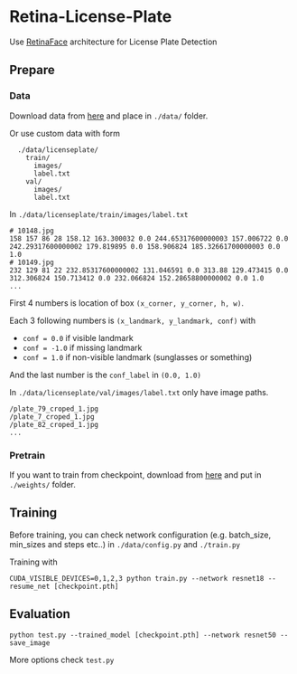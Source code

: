 ﻿# Retina-License-Plate

Use [RetinaFace](https://github.com/biubug6/Pytorch_Retinaface) architecture for License Plate Detection

## Prepare

### Data

Download data from [here](https://drive.google.com/file/d/1UxGLrZlYyl5ta9sBJzS9cfnlOU7LfFP-/view?usp=sharing) and place in `./data/` folder. 

Or use custom data with form

```Shell
  ./data/licenseplate/
    train/
      images/
      label.txt
    val/
      images/
      label.txt
```
In `./data/licenseplate/train/images/label.txt`

```Shell
# 10148.jpg
158 157 86 28 158.12 163.300032 0.0 244.65317600000003 157.006722 0.0 242.29317600000002 179.819895 0.0 158.906824 185.32661700000003 0.0 1.0
# 10149.jpg
232 129 81 22 232.85317600000002 131.046591 0.0 313.88 129.473415 0.0 312.306824 150.713412 0.0 232.066824 152.28658800000002 0.0 1.0
...
```

First 4 numbers is location of box `(x_corner, y_corner, h, w)`. 

Each 3 following numbers is `(x_landmark, y_landmark, conf)` with 
- `conf = 0.0` if visible landmark
- `conf = -1.0` if missing landmark
- `conf = 1.0` if non-visible landmark (sunglasses or something)

And the last number is the `conf_label` in `(0.0, 1.0)`

In `./data/licenseplate/val/images/label.txt` only have image paths.

```Shell
/plate_79_croped_1.jpg
/plate_7_croped_1.jpg
/plate_82_croped_1.jpg
...
```

### Pretrain

If you want to train from checkpoint, download from [here](https://drive.google.com/file/d/1JB19a-giVibITFiGYNmfn-aZMo5FE3m7/view?usp=sharing) and put in `./weights/` folder.

## Training

Before training, you can check network configuration (e.g. batch_size, min_sizes and steps etc..) in `./data/config.py` and `./train.py`

Training with

``` Shell
CUDA_VISIBLE_DEVICES=0,1,2,3 python train.py --network resnet18 --resume_net [checkpoint.pth]
```

## Evaluation

``` Shell
python test.py --trained_model [checkpoint.pth] --network resnet50 --save_image
```

More options check `test.py`
